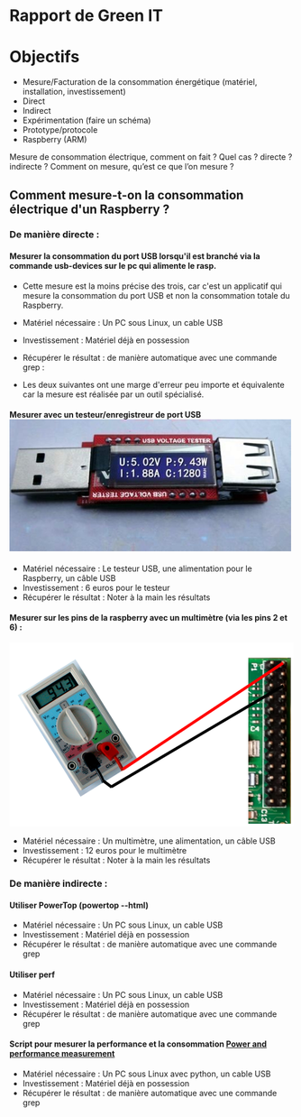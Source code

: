 Rapport de Green IT
==

# Objectifs

* Mesure/Facturation de la consommation énergétique (matériel, installation, investissement)
 * Direct
 * Indirect
* Expérimentation (faire un schéma)
 * Prototype/protocole
 * Raspberry (ARM)

Mesure de consommation électrique, comment on fait ? Quel cas ? directe ? indirecte ?
Comment on mesure, qu’est ce que l’on mesure ?


## Comment mesure-t-on la consommation électrique d'un Raspberry ?
### De manière directe :
#### Mesurer la consommation du port USB lorsqu'il est branché via la commande usb-devices sur le pc qui alimente le rasp.
 * Cette mesure est la moins précise des trois, car c'est un applicatif qui mesure la consommation du port USB et non la consommation totale du Raspberry. 
 * Matériel nécessaire : Un PC sous Linux, un cable USB
 * Investissement : Matériel déjà en possession
 * Récupérer le résultat : de manière automatique avec une commande grep :
 
  * Les deux suivantes ont une marge d'erreur peu importe et équivalente car la mesure est réalisée par un outil spécialisé.

#### Mesurer avec un testeur/enregistreur de port USB ![Testeur avec écran](https://github.com/benhu/effacious-weasel-green-it/raw/master/testeur_usb.jpg)
 * Matériel nécessaire : Le testeur USB, une alimentation pour le Raspberry, un câble USB
 * Investissement : 6 euros pour le testeur
 * Récupérer le résultat : Noter à la main les résultats

#### Mesurer sur les pins de la raspberry avec un multimètre (via les pins 2 et 6) :
  ![Schéma](https://github.com/benhu/effacious-weasel-green-it/raw/master/schema.png)
 * Matériel nécessaire : Un multimètre, une alimentation, un câble USB
 * Investissement : 12 euros pour le multimètre
 * Récupérer le résultat : Noter à la main les résultats

### De manière indirecte :
#### Utiliser PowerTop (powertop --html)
 * Matériel nécessaire : Un PC sous Linux, un cable USB
 * Investissement : Matériel déjà en possession
 * Récupérer le résultat : de manière automatique avec une commande grep
 
#### Utiliser perf
 * Matériel nécessaire : Un PC sous Linux, un cable USB
 * Investissement : Matériel déjà en possession
 * Récupérer le résultat : de manière automatique avec une commande grep

#### Script pour mesurer la performance et la consommation [Power and performance measurement](http://raspi.tv/2015/raspberry-pi2-power-and-performance-measurement)
 * Matériel nécessaire : Un PC sous Linux avec python, un cable USB
 * Investissement : Matériel déjà en possession
 * Récupérer le résultat : de manière automatique avec une commande grep
